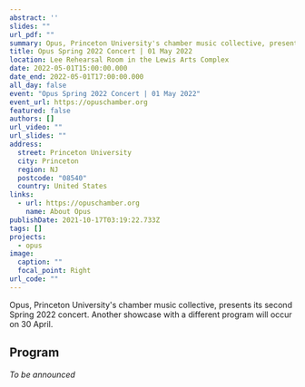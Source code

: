 ```yaml
---
abstract: ''
slides: ""
url_pdf: ""
summary: Opus, Princeton University's chamber music collective, presents its second Spring 2022 program.
title: Opus Spring 2022 Concert | 01 May 2022
location: Lee Rehearsal Room in the Lewis Arts Complex
date: 2022-05-01T15:00:00.000
date_end: 2022-05-01T17:00:00.000
all_day: false
event: "Opus Spring 2022 Concert | 01 May 2022"
event_url: https://opuschamber.org
featured: false
authors: []
url_video: ""
url_slides: ""
address:
  street: Princeton University
  city: Princeton
  region: NJ
  postcode: "08540"
  country: United States
links:
  - url: https://opuschamber.org
    name: About Opus
publishDate: 2021-10-17T03:19:22.733Z
tags: []
projects:
  - opus
image:
  caption: ""
  focal_point: Right
url_code: ""
---
```

Opus, Princeton University's chamber music collective, presents its second Spring 2022 concert. Another showcase with a different program will occur on 30 April.

## Program
*To be announced*
